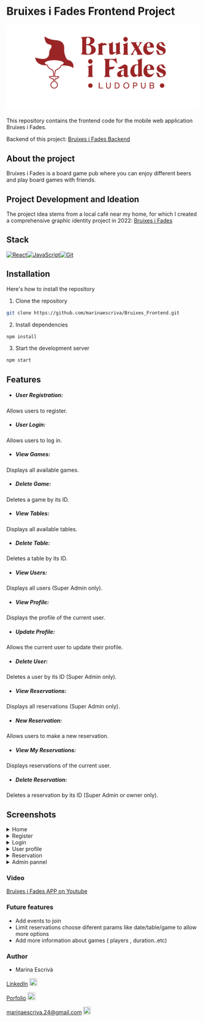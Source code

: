 # Bruixes i Fades Frontend Project 

![LOGO](src/img/Logotipo_respeto_modificaciones_tipograf-59.png)

This repository contains the frontend code for the mobile web application Bruixes i Fades.

Backend of this project: [Bruixes i Fades Backend](https://github.com/marinaescriva/Bruixes_Backend)

## About the project

Bruixes i Fades is a board game pub where you can enjoy different beers and play board games with friends.

## Project Development and Ideation

The project idea stems from a local café near my home, for which I created a comprehensive graphic identity project in 2022: [Bruixes i Fades](https://marinaescrivasalvador.myportfolio.com/bruixes-fades)

## Stack

[![React](https://img.shields.io/badge/React-61DAFB?style=for-the-badge&logo=react&logoColor=white)](https://reactjs.org/)[![JavaScript](https://img.shields.io/badge/JavaScript-F7DF1E?style=for-the-badge&logo=javascript&logoColor=black)](https://www.javascript.com/)[![Git](https://img.shields.io/badge/Git-F05032?style=for-the-badge&logo=git&logoColor=white)](https://git-scm.com/)

## Installation

Here's how to install the repository

1. Clone the repository

```bash
git clone https://github.com/marinaescriva/Bruixes_Frontend.git
```

2. Install dependencies

```bash
npm install
```

3. Start the development server

```bash
npm start
```

## Features

- ##### User Registration: 
Allows users to register.
- ##### User Login: 
Allows users to log in.
- ##### View Games: 
Displays all available games.
- ##### Delete Game: 
Deletes a game by its ID.
- ##### View Tables: 
Displays all available tables.
- ##### Delete Table: 
Deletes a table by its ID.
- ##### View Users: 
Displays all users (Super Admin only).
- ##### View Profile: 
Displays the profile of the current user.
- ##### Update Profile: 
Allows the current user to update their profile.
- ##### Delete User: 
Deletes a user by its ID (Super Admin only).
- ##### View Reservations: 
Displays all reservations (Super Admin only).
- ##### New Reservation: 
Allows users to make a new reservation.
- ##### View My Reservations: 
Displays reservations of the current user.
- ##### Delete Reservation: 
Deletes a reservation by its ID (Super Admin or owner only).

## Screenshots

<details> 
<summary> Home </summary>

![Home](image.png)

</details>

<details> 
<summary> Register </summary>

![Register](image-1.png)
</details>

<details>
<summary> Login </summary>

![Login](image-2.png)
</details>

<details>
<summary> User profile</summary>

![User profile](image-3.png)
</details>

<details>
<summary> Reservation </summary>

![Reservation](image-4.png)
![Do reservation](image-6.png)
</details>

<details>
<summary> Admin pannel </summary>

![users](image-7.png)
![tables](image-8.png)
![games](image-10.png)
![all reservations](image-9.png)

</details>

### Video 

[Bruixes i Fades APP on Youtube](https://youtu.be/RH36f2kh5FM)


### Future features

- Add events to join
- Limit reservations choose diferent params like date/table/game to allow more options
- Add more information about games ( players , duration..etc)

### Author

- Marina Escrivà 

[LinkedIn](https://www.linkedin.com/in/marina-escriv%C3%A1-salvador-047134100/) <img src="https://simpleicons.org/icons/linkedin.svg" width="20" height="20" />

[Porfolio](https://marinaescrivasalvador.myportfolio.com/) <img src="https://simpleicons.org/icons/adobe.svg" width="20" height="20" />

[marinaescriva.24@gmail.com](mailto:marinaescriva.24@gmail.com) <img src="https://simpleicons.org/icons/gmail.svg" width="20" height="20" />

